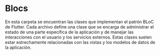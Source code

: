 # Blocs

En esta carpeta se encuentran las clases que implementan el patrón BLoC de Flutter. Cada archivo define una clase que se encarga de administrar el estado de una parte específica de la aplicación y de manejar las interacciones con el usuario y los servicios externos. Estas clases suelen estar estrechamente relacionadas con las vistas y los modelos de datos de la aplicación.
